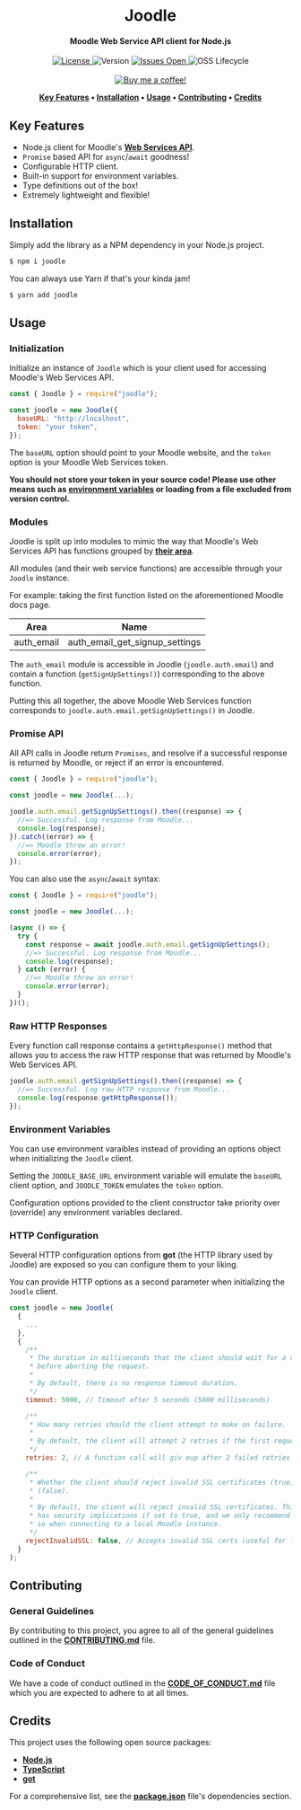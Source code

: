 <h1 align="center">
  Joodle
</h1>

<h4 align="center">Moodle Web Service API client for Node.js</h4>

<p align="center">
  <a href="LICENSE">
    <img src="https://img.shields.io/github/license/lukecarr/joodle?color=4a00e0&style=for-the-badge" alt="License" />
  </a>
  <img src="https://img.shields.io/github/package-json/v/lukecarr/joodle/develop?label=Version&style=for-the-badge" alt="Version" />
  <a href="https://github.com/omnio-interactive/omnio-learn/issues">
    <img src="https://img.shields.io/github/issues/lukecarr/joodle?style=for-the-badge" alt="Issues Open" />
  </a>
  <img src="https://img.shields.io/osslifecycle/lukecarr/joodle?style=for-the-badge" alt="OSS Lifecycle" />
  <br><br>
  <a href="https://ko-fi.com/lukecarr">
    <img src="https://www.ko-fi.com/img/githubbutton_sm.svg" alt="Buy me a coffee!" />
  </a>
</p>

<p align="center">
  <strong>
    <a href="#key-features">Key Features</a> •
    <a href="#installation">Installation</a> •
    <a href="#usage">Usage</a> •
    <a href="#contributing">Contributing</a> •
    <a href="#credits">Credits</a>
  </strong>
</p>

## Key Features

- Node.js client for Moodle's **[Web Services API](https://docs.moodle.org/dev/Web_services)**.
- `Promise` based API for `async`/`await` goodness!
- Configurable HTTP client.
- Built-in support for environment variables.
- Type definitions out of the box!
- Extremely lightweight and flexible!

## Installation

Simply add the library as a NPM dependency in your Node.js project.

```bash
$ npm i joodle
```

You can always use Yarn if that's your kinda jam!

```bash
$ yarn add joodle
```

## Usage

### Initialization

Initialize an instance of `Joodle` which is your client used for accessing Moodle's Web Services API.

```js
const { Joodle } = require("joodle");

const joodle = new Joodle({
  baseURL: "http://localhost",
  token: "your token",
});
```

The `baseURL` option should point to your Moodle website, and the `token` option is your Moodle Web Services token.

**You should not store your token in your source code! Please use other means such as [environment variables](#environment-variables) or loading from a file excluded from version control.**

### Modules

Joodle is split up into modules to mimic the way that Moodle's Web Services API has functions grouped by **[their area](https://docs.moodle.org/dev/Web_service_API_functions)**.

All modules (and their web service functions) are accessible through your `Joodle` instance.

For example: taking the first function listed on the aforementioned Moodle docs page.

|    Area    |              Name              |
| :--------: | :----------------------------: |
| auth_email | auth_email_get_signup_settings |

The `auth_email` module is accessible in Joodle (`joodle.auth.email`) and contain a function (`getSignUpSettings()`) corresponding to the above function.

Putting this all together, the above Moodle Web Services function corresponds to `joodle.auth.email.getSignUpSettings()` in Joodle.

### Promise API

All API calls in Joodle return `Promises`, and resolve if a successful response is returned by Moodle, or reject if an error is encountered.

```js
const { Joodle } = require("joodle");

const joodle = new Joodle(...);

joodle.auth.email.getSignUpSettings().then((response) => {
  //=> Successful. Log response from Moodle...
  console.log(response);
}).catch((error) => {
  //=> Moodle threw an error!
  console.error(error);
});
```

You can also use the `async`/`await` syntax:

```js
const { Joodle } = require("joodle");

const joodle = new Joodle(...);

(async () => {
  try {
    const response = await joodle.auth.email.getSignUpSettings();
    //=> Successful. Log response from Moodle...
    console.log(response);
  } catch (error) {
    //=> Moodle threw an error!
    console.error(error);
  }
})();
```

### Raw HTTP Responses

Every function call response contains a `getHttpResponse()` method that allows you to access the raw HTTP response that was returned by Moodle's Web Services API.

```js
joodle.auth.email.getSignUpSettings().then((response) => {
  //=> Successful. Log raw HTTP response from Moodle...
  console.log(response.getHttpResponse());
});
```

### Environment Variables

You can use environment varaibles instead of providing an options object when initializing the `Joodle` client.

Setting the `JOODLE_BASE_URL` environment variable will emulate the `baseURL` client option, and `JOODLE_TOKEN` emulates the `token` option.

Configuration options provided to the client constructor take priority over (override) any environment variables declared.

### HTTP Configuration

Several HTTP configuration options from **got** (the HTTP library used by Joodle) are exposed so you can configure them to your liking.

You can provide HTTP options as a second parameter when initializing the `Joodle` client.

```js
const joodle = new Joodle(
  {
    ...
  },
  {
    /**
     * The duration in milliseconds that the client should wait for a response
     * before aborting the request.
     *
     * By default, there is no response timeout duration.
     */
    timeout: 5000, // Timeout after 5 seconds (5000 milliseconds)

    /**
     * How many retries should the client attempt to make on failure.
     *
     * By default, the client will attempt 2 retries if the first request fails.
     */
    retries: 2, // A function call will giv eup after 2 failed retries

    /**
     * Whether the client should reject invalid SSL certificates (true) or not
     * (false).
     *
     * By default, the client will reject invalid SSL certificates. This option
     * has security implications if set to true, and we only recommend you do
     * so when connecting to a local Moodle instance.
     */
    rejectInvalidSSL: false, // Accepts invalid SSL certs (useful for localhost)
  }
);
```

## Contributing

### General Guidelines

By contributing to this project, you agree to all of the general guidelines outlined in the **[CONTRIBUTING.md](CONTRIBUTING.md)** file.

### Code of Conduct

We have a code of conduct outlined in the **[CODE_OF_CONDUCT.md](CODE_OF_CONDUCT.md)** file which you are expected to adhere to at all times.

## Credits

This project uses the following open source packages:

- **[Node.js](https://nodejs.org)**
- **[TypeScript](https://www.typescriptlang.org)**
- **[got](https://github.com/sindresorhus/got)**

For a comprehensive list, see the **[package.json](package.json)** file's dependencies section.
